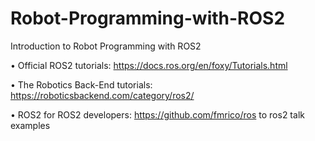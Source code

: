 # Robot-Programming-with-ROS2

Introduction to Robot Programming with ROS2


• Official ROS2 tutorials: https://docs.ros.org/en/foxy/Tutorials.html

• The Robotics Back-End tutorials: https://roboticsbackend.com/category/ros2/

• ROS2 for ROS2 developers: https://github.com/fmrico/ros to ros2 talk examples
